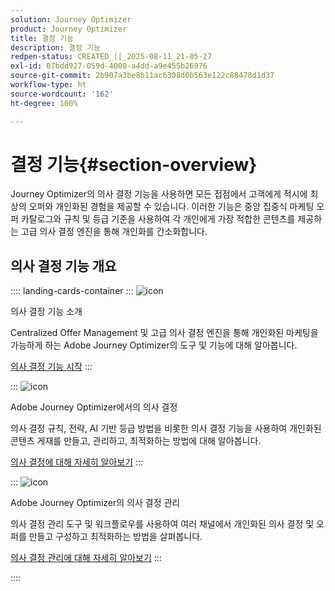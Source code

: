 ```yaml
---
solution: Journey Optimizer
product: Journey Optimizer
title: 결정 기능
description: 결정 기능
redpen-status: CREATED_||_2025-08-11_21-05-27
exl-id: 07bdd927-059d-4000-a4dd-a9e455b26976
source-git-commit: 2b907a3be8b11ac6308d0b563e122c88478d1d37
workflow-type: ht
source-wordcount: '162'
ht-degree: 100%

---
```


# 결정 기능{#section-overview}

Journey Optimizer의 의사 결정 기능을 사용하면 모든 접점에서 고객에게 적시에 최상의 오퍼와 개인화된 경험을 제공할 수 있습니다. 이러한 기능은 중앙 집중식 마케팅 오퍼 카탈로그와 규칙 및 등급 기준을 사용하여 각 개인에게 가장 적합한 콘텐츠를 제공하는 고급 의사 결정 엔진을 통해 개인화를 간소화합니다.

## 의사 결정 기능 개요

:::: landing-cards-container
:::
![icon](https://cdn.experienceleague.adobe.com/icons/book.svg?lang=ko)

의사 결정 기능 소개

Centralized Offer Management 및 고급 의사 결정 엔진을 통해 개인화된 마케팅을 가능하게 하는 Adobe Journey Optimizer의 도구 및 기능에 대해 알아봅니다.

[의사 결정 기능 시작](../using/experience-decisioning/gs-decision.md)
:::

:::
![icon](https://cdn.experienceleague.adobe.com/icons/puzzle-piece.svg?lang=ko)

Adobe Journey Optimizer에서의 의사 결정

의사 결정 규칙, 전략, AI 기반 등급 방법을 비롯한 의사 결정 기능을 사용하여 개인화된 콘텐츠 게재를 만들고, 관리하고, 최적화하는 방법에 대해 알아봅니다.

[의사 결정에 대해 자세히 알아보기](experience-decisioning-landing-page.md)
:::

:::
![icon](https://cdn.experienceleague.adobe.com/icons/gear.svg?lang=ko)

Adobe Journey Optimizer의 의사 결정 관리

의사 결정 관리 도구 및 워크플로우를 사용하여 여러 채널에서 개인화된 의사 결정 및 오퍼를 만들고 구성하고 최적화하는 방법을 살펴봅니다.

[의사 결정 관리에 대해 자세히 알아보기](offer-decisioning-landing-page.md)
:::

::::
